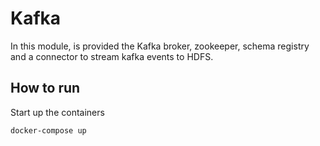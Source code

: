 # Kafka

In this module, is provided the Kafka broker, zookeeper, schema registry and a connector to stream kafka events to HDFS.

## How to run

Start up the containers

```bash
docker-compose up
```
